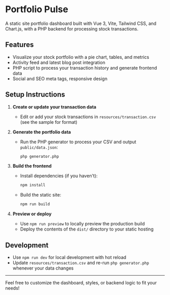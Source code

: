 # Portfolio Pulse

A static site portfolio dashboard built with Vue 3, Vite, Tailwind CSS, and Chart.js, with a PHP backend for processing stock transactions.

## Features
- Visualize your stock portfolio with a pie chart, tables, and metrics
- Activity feed and latest blog post integration
- PHP script to process your transaction history and generate frontend data
- Social and SEO meta tags, responsive design

## Setup Instructions

1. **Create or update your transaction data**
   - Edit or add your stock transactions in `resources/transaction.csv` (see the sample for format)

2. **Generate the portfolio data**
   - Run the PHP generator to process your CSV and output `public/data.json`:
     ```sh
     php generator.php
     ```

3. **Build the frontend**
   - Install dependencies (if you haven't):
     ```sh
     npm install
     ```
   - Build the static site:
     ```sh
     npm run build
     ```

4. **Preview or deploy**
   - Use `npm run preview` to locally preview the production build
   - Deploy the contents of the `dist/` directory to your static hosting

## Development
- Use `npm run dev` for local development with hot reload
- Update `resources/transaction.csv` and re-run `php generator.php` whenever your data changes

---

Feel free to customize the dashboard, styles, or backend logic to fit your needs!
